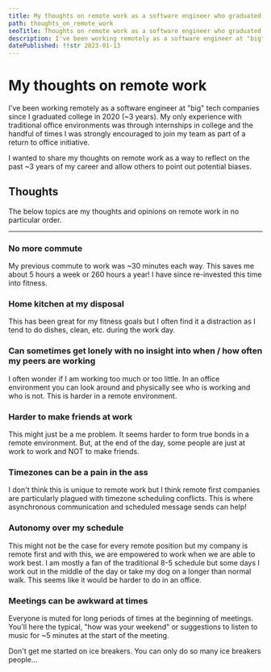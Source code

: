 ```yaml
---
title: My thoughts on remote work as a software engineer who graduated during the pandemic
path: thoughts_on_remote_work
seoTitle: Thoughts on remote work as a software engineer who graduated during the pandemic
description: I've been working remotely as a software engineer at "big" tech companies since I graduated college in 2020 with little to no traditional office experience. Here are some of my thoughts on remote work.
datePublished: !!str 2023-01-13
---
```


# My thoughts on remote work

I've been working remotely as a software engineer at "big" tech companies since I graduated college in 2020 (~3 years). My only experience with traditional office environments was through internships in college and the handful of times I was strongly encouraged to join my team as part of a return to office initiative.

I wanted to share my thoughts on remote work as a way to reflect on the past ~3 years of my career and allow others to point out potential biases.

## Thoughts

The below topics are my thoughts and opinions on remote work in no particular order.

---

### No more commute

My previous commute to work was ~30 minutes each way. This saves me about 5 hours a week or 260 hours a year! I have since re-invested this time into fitness.

### Home kitchen at my disposal

This has been great for my fitness goals but I often find it a distraction as I tend to do dishes, clean, etc. during the work day.

### Can sometimes get lonely with no insight into when / how often my peers are working

I often wonder if I am working too much or too little. In an office environment you can look around and physically see who is working and who is not. This is harder in a remote environment.

### Harder to make friends at work

This might just be a me problem. It seems harder to form true bonds in a remote environment. But, at the end of the day, some people are just at work to work and NOT to make friends.

### Timezones can be a pain in the ass

I don't think this is unique to remote work but I think remote first companies are particularly plagued with timezone scheduling conflicts. This is where asynchronous communication and scheduled message sends can help!

### Autonomy over my schedule

This might not be the case for every remote position but my company is remote first and with this, we are empowered to work when we are able to work best. I am mostly a fan of the traditional 8-5 schedule but some days I work out in the middle of the day or take my dog on a longer than normal walk. This seems like it would be harder to do in an office.

### Meetings can be awkward at times

Everyone is muted for long periods of times at the beginning of meetings. You'll here the typical, "how was your weekend" or suggestions to listen to music for ~5 minutes at the start of the meeting.

Don't get me started on ice breakers. You can only do so many ice breakers people...
